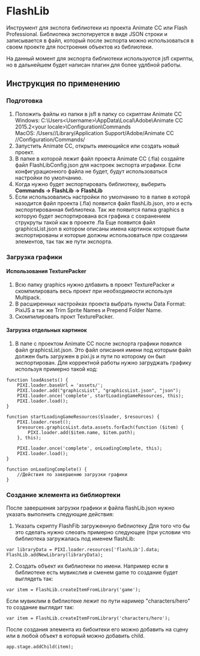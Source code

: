 # FlashLib
Инструмент для экспота библиотеки из проекта Animate CC или Flash Professional.
Библиотека экспотируется в виде JSON строки и записывается в файл, который после экспорта можно использоваться в своем проекте для построения объектов из библиотеки.

На данный момент для экспорта библиотеки используются jsfl скрипты, но в дальнейшем будет написан плагин для более удлбной работы.

## Инструкция по применению

### Подготовка
1. Положить файлы из папки в jsfl в папку со скриптам Animate CC
Windows: C:\Users\<Username>\AppData\Local\Adobe\Animate CC 2015.2\<your locale>\Configuration\Commands\
MacOS: /Users/<Username>/Library/Application Support/Adobe/Animate CC <version>/<your locale>/Configuration/Commands/
2. Запустить Animate CC, открыть имеющийся или создать новый проект.
3. В папке в которой лежит файл проекта Animate CC (.fla) создайте файл FlashLibConfig.json для настроек экспорта играфики.
Если конфигурационного файла не будет, будут использоваться настройки по умолчанию.
4. Когда нужно будет экспортировать библиотеку, выберить **Commands -> FlashLib -> FlashLib**
5. Если использовались настройки по умолчанию то в папке в которй назодится файл проекта (.fla) появится файл flashLib.json, это и есть экспортированная библиотека.
Так же появится папка graphics в которую будет экспортирована вся графика с сохранением струкруты такой как в проекте .fla
Еще появится файл graphicsList.json в котором описаны имена картинок которые были экспортированы и которые должны использоваться при создании элементов, так так же пути экспорта.

### Загрузка графики
#### Использования TexturePacker
1. Всю папку graphics нужно длбавить в проект TexturePacker и скомпилировать весь проект при необходимости используя Multipack.
2. В расширенных настройках проекта выбрать пункты Data Format: PixiJS а так же Trim Sprite Names и Prepend Folder Name.
3. Скомпилировать прокт TexturePacker.

#### Загрузка отдельных картинок
1. В папе с проектом Animate CC после экспорта графики повился файл graphicsList.json.
Это файл описания имени под которым файл должен быть загружен в pixi.js и пути по которому он был экспортирован.
Для корректной работы нужно загруджать графику используя примерно такой код:
```
function loadAssets() {
    PIXI.loader.baseUrl = 'assets/';
    PIXI.loader.add("graphicsList", "graphicsList.json", "json");
    PIXI.loader.once('complete', startLoadingGameResources, this);
    PIXI.loader.load();
}

function startLoadingGameResources($loader, $resources) {
    PIXI.loader.reset();
    $resources.graphicsList.data.assets.forEach(function ($item) {
        PIXI.loader.add($item.name, $item.path);
    }, this);

    PIXI.loader.once('complete', onLoadingComplete, this);
    PIXI.loader.load();
}

function onLoadingComplete() {
    //Действия по завершению загрузки графики
}
```

### Создание жлемента из библиортеки
После завершения загрузки графики и файла flashLib.json нужно указать выполнить следующие действия:
1. Указать скрипту FlashFib загруженную библиотеку
Для того что бы это сделать нужно слеоать примерно следующее (при условии что библиотека загружалась под именем flashLib:
```
var libraryData = PIXI.loader.resources['flashLib'].data;
FlashLib.addNewLibrary(libraryData);
```
2. Создать объект их библиотеки по имени.
Например если в библиотеке есть мувикслив и сменем game то создание будет выглядеть так:
```
var item = FlashLib.createItemFromLibrary('game');
```
Если мувиклим в библиотеке лежит по пути наример "characters/hero" то создание выглядит так:
```
var item = FlashLib.createItemFromLibrary('characters/hero');
```
После создания элемента из бибоитеки его можно добавить на сцену или в любой объект в который можно добавить child.
```
app.stage.addChild(item);
```